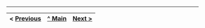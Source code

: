 




---

< [Previous](Apresentação_do_projeto.md) | [^ Main](../README.md) | [Next >](Produto.md)
:--- | :---: | ---: 